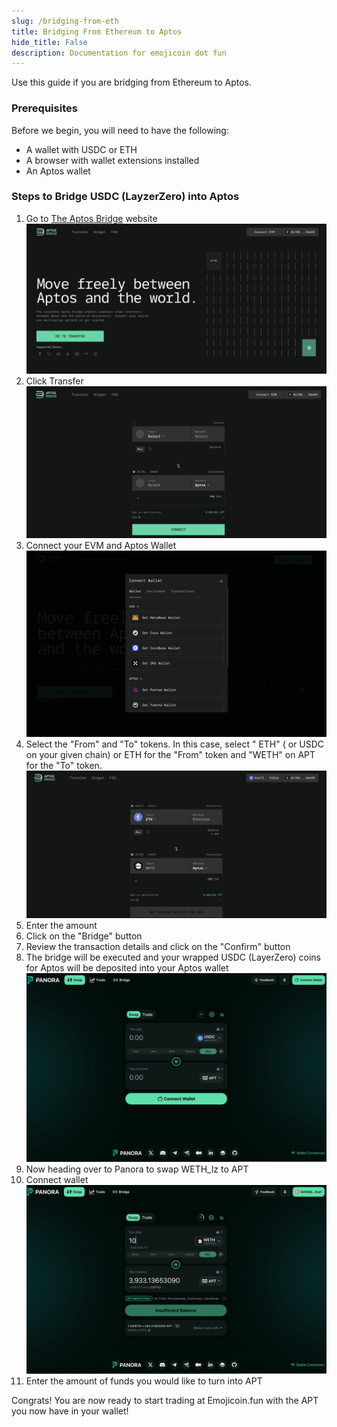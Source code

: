 ```yaml
---
slug: /bridging-from-eth
title: Bridging From Ethereum to Aptos
hide_title: False
description: Documentation for emojicoin dot fun
---
```

Use this guide if you are bridging from Ethereum to Aptos.

### Prerequisites
Before we begin, you will need to have the following:
- A wallet with USDC or ETH
- A browser with wallet extensions installed
- An Aptos wallet
### Steps to Bridge USDC (LayzerZero) into Aptos

1. Go to [The Aptos Bridge] website
![eth1](./images/eth1.png "eth1")
2. Click Transfer
![eth2](./images/eth2.png "eth2")
3. Connect your EVM and Aptos Wallet
![eth3](./images/eth3.png "eth3")
4. Select the "From" and "To" tokens. In this case,  select " ETH" ( or USDC on your given chain) or ETH for the "From" token and "WETH" on APT for the "To" token.
![eth4](./images/eth4.png "eth4")
5. Enter the amount
6. Click on the "Bridge" button
7. Review the transaction details and click on the "Confirm" button
8. The bridge will be executed and your wrapped USDC (LayerZero) coins for Aptos will be deposited into your Aptos wallet
![eth5](./images/eth5.png "eth5")
9. Now heading over to Panora to swap WETH_lz to APT
10. Connect wallet
![eth6](./images/eth6.png "eth6")
11. Enter the amount of funds you would like to turn into APT

Congrats! You are now ready to start trading at Emojicoin.fun with the APT you now have in your wallet!

[The Aptos Bridge]: https://theaptosbridge.com/